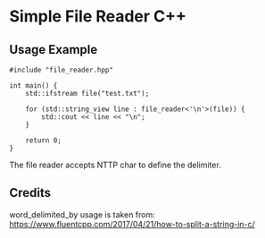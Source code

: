 # Simple File Reader C++

## Usage Example
```
#include "file_reader.hpp"

int main() {
    std::ifstream file("test.txt");

    for (std::string_view line : file_reader<'\n'>(file)) {
        std::cout << line << "\n";
    }

    return 0;
}
```

The file reader accepts NTTP char to define the delimiter.

## Credits
word_delimited_by usage is taken from: https://www.fluentcpp.com/2017/04/21/how-to-split-a-string-in-c/